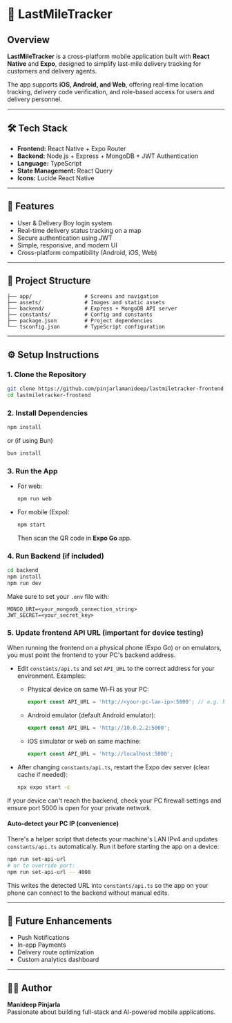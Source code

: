 # 🚀 LastMileTracker

## Overview
**LastMileTracker** is a cross-platform mobile application built with **React Native** and **Expo**, designed to simplify last-mile delivery tracking for customers and delivery agents.

The app supports **iOS, Android, and Web**, offering real-time location tracking, delivery code verification, and role-based access for users and delivery personnel.

---

## 🛠️ Tech Stack
- **Frontend:** React Native + Expo Router  
- **Backend:** Node.js + Express + MongoDB + JWT Authentication  
- **Language:** TypeScript  
- **State Management:** React Query  
- **Icons:** Lucide React Native  

---

## 📱 Features
- User & Delivery Boy login system  
- Real-time delivery status tracking on a map  
- Secure authentication using JWT  
- Simple, responsive, and modern UI  
- Cross-platform compatibility (Android, iOS, Web)

---

## 🧩 Project Structure
```
├── app/                 # Screens and navigation
├── assets/              # Images and static assets
├── backend/             # Express + MongoDB API server
├── constants/           # Config and constants
├── package.json         # Project dependencies
└── tsconfig.json        # TypeScript configuration
```

---

## ⚙️ Setup Instructions

### 1. Clone the Repository
```bash
git clone https://github.com/pinjarlamanideep/lastmiletracker-frontend.git
cd lastmiletracker-frontend
```

### 2. Install Dependencies
```bash
npm install
```
or (if using Bun)
```bash
bun install
```

### 3. Run the App
- For web:
  ```bash
  npm run web
  ```
- For mobile (Expo):
  ```bash
  npm start
  ```
  Then scan the QR code in **Expo Go** app.

### 4. Run Backend (if included)
```bash
cd backend
npm install
npm run dev
```
Make sure to set your `.env` file with:
```
MONGO_URI=<your_mongodb_connection_string>
JWT_SECRET=<your_secret_key>
```

### 5. Update frontend API URL (important for device testing)

When running the frontend on a physical phone (Expo Go) or on emulators, you must point the frontend to your PC's backend address.

- Edit `constants/api.ts` and set `API_URL` to the correct address for your environment. Examples:

  - Physical device on same Wi‑Fi as your PC:
    ```ts
    export const API_URL = 'http://<your-pc-lan-ip>:5000'; // e.g. http://10.35.87.47:5000
    ```

  - Android emulator (default Android emulator):
    ```ts
    export const API_URL = 'http://10.0.2.2:5000';
    ```

  - iOS simulator or web on same machine:
    ```ts
    export const API_URL = 'http://localhost:5000';
    ```

- After changing `constants/api.ts`, restart the Expo dev server (clear cache if needed):
  ```bash
  npx expo start -c
  ```

If your device can't reach the backend, check your PC firewall settings and ensure port 5000 is open for your private network.

#### Auto-detect your PC IP (convenience)

There's a helper script that detects your machine's LAN IPv4 and updates `constants/api.ts` automatically. Run it before starting the app on a device:

```bash
npm run set-api-url
# or to override port:
npm run set-api-url -- 4000
```

This writes the detected URL into `constants/api.ts` so the app on your phone can connect to the backend without manual edits.

---

## 🧠 Future Enhancements
- Push Notifications  
- In-app Payments  
- Delivery route optimization  
- Custom analytics dashboard  

---

## 🧑‍💻 Author
**Manideep Pinjarla**  
Passionate about building full-stack and AI-powered mobile applications.
